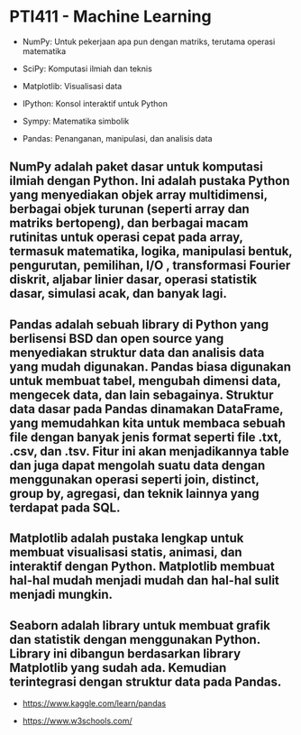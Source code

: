 # PTI411 - Machine Learning

- NumPy: Untuk pekerjaan apa pun dengan matriks, terutama operasi matematika

- SciPy: Komputasi ilmiah dan teknis

- Matplotlib: Visualisasi data

- IPython: Konsol interaktif untuk Python

- Sympy: Matematika simbolik

- Pandas: Penanganan, manipulasi, dan analisis data

## NumPy adalah paket dasar untuk komputasi ilmiah dengan Python. Ini adalah pustaka Python yang menyediakan objek array multidimensi, berbagai objek turunan (seperti array dan matriks bertopeng), dan berbagai macam rutinitas untuk operasi cepat pada array, termasuk matematika, logika, manipulasi bentuk, pengurutan, pemilihan, I/O , transformasi Fourier diskrit, aljabar linier dasar, operasi statistik dasar, simulasi acak, dan banyak lagi.

## Pandas adalah sebuah library di Python yang berlisensi BSD dan open source yang menyediakan struktur data dan analisis data yang mudah digunakan. Pandas biasa digunakan untuk membuat tabel, mengubah dimensi data, mengecek data, dan lain sebagainya. Struktur data dasar pada Pandas dinamakan DataFrame, yang memudahkan kita untuk membaca sebuah file dengan banyak jenis format seperti file .txt, .csv, dan .tsv. Fitur ini akan menjadikannya table dan juga dapat mengolah suatu data dengan menggunakan operasi seperti join, distinct, group by, agregasi, dan teknik lainnya yang terdapat pada SQL.

## Matplotlib adalah pustaka lengkap untuk membuat visualisasi statis, animasi, dan interaktif dengan Python. Matplotlib membuat hal-hal mudah menjadi mudah dan hal-hal sulit menjadi mungkin.

## Seaborn adalah library untuk membuat grafik dan statistik dengan menggunakan Python. Library ini dibangun berdasarkan library Matplotlib yang sudah ada. Kemudian terintegrasi dengan struktur data pada Pandas.

- https://www.kaggle.com/learn/pandas

- https://www.w3schools.com/